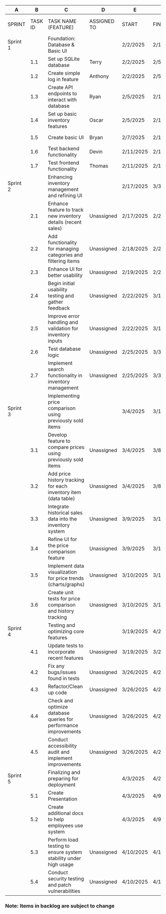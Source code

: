 |A       |B      |C                                                              |D          |E          |F          |G       |H          |I                 |
|--------|-------|---------------------------------------------------------------|-----------|-----------|-----------|--------|-----------|------------------|
|SPRINT  |TASK ID|TASK NAME (FEATURE)                                            |ASSIGNED TO|START      |FINISH     |PRIORITY|STATUS     |ASSIGNED TO SPRINT|
|Sprint 1|       |Foundation: Database & Basic UI                                |           |2/2/2025   |2/16/2025  |        |In Progress|                  |
|        |1.1    |Set up SQLite database                                         |Terry |2/2/2025   |2/5/2025   |High    |In Progress|Yes               |
|        |1.2    |Create simple log in feature                                   |Anthony |2/2/2025   |2/5/2025   |Medium  |In Progress|Yes               |
|        |1.3    |Create API endpoints to interact with database                 |Ryan |2/5/2025   |2/11/2025  |High    |In Progress|Yes               |
|        |1.4    |Set up basic inventory features                                |Oscar |2/5/2025   |2/11/2025  |Medium  |In Progress|Yes               |
|        |1.5    |Create basic UI                                                |Bryan |2/7/2025   |2/13/2025  |Low     |Not Started|Yes               |
|        |1.6    |Test backend functionality                                     |Devin |2/11/2025  |2/16/2025  |Medium  |Not Started|Yes               |
|        |1.7    |Test frontend functionality                                    |Thomas |2/11/2025  |2/16/2025  |Medium  |Not Started|Yes               |
|Sprint 2|       |Enhancing inventory management and refining UI                 |           |2/17/2025  |3/3/2025   |        |           |                  |
|        |2.1    |Enhance feature to track new inventory details (recent sales)  |Unassigned |2/17/2025  |2/21/2025  |High    |Not Started|No                |
|        |2.2    |Add functionality for managing categories and filtering items  |Unassigned |2/18/2025  |2/24/2025  |High    |Not Started|No                |
|        |2.3    |Enhance UI for better usability                                |Unassigned |2/19/2025  |2/26/2025  |Medium  |Not Started|No                |
|        |2.4    |Begin initial usability testing and gather feedback            |Unassigned |2/22/2025  |3/1/2025   |High    |Not Started|No                |
|        |2.5    |Improve error handling and validation for inventory inputs     |Unassigned |2/22/2025  |3/1/2025   |Medium  |Not Started|No                |
|        |2.6    |Test database logic                                            |Unassigned |2/25/2025  |3/3/2025   |Medium  |Not Started|No                |
|        |2.7    |Implement search functionality in inventory management         |Unassigned |2/25/2025  |3/3/2025   |Medium  |Not Started|No                |
|Sprint 3|       |Implementing price comparison using previously sold items      |           |3/4/2025   |3/18/2025  |        |           |                  |
|        |3.1    |Develop feature to compare prices using previously sold items  |Unassigned |3/4/2025   |3/8/2025   |High    |Not Started|No                |
|        |3.2    |Add price history tracking for each inventory item (data table)|Unassigned |3/4/2025   |3/8/2025   |High    |Not Started|No                |
|        |3.3    |Integrate historical sales data into the inventory system      |Unassigned |3/9/2025   |3/18/2025  |Medium  |Not Started|No                |
|        |3.4    |Refine UI for the price comparison feature                     |Unassigned |3/9/2025   |3/18/2025  |Medium  |Not Started|No                |
|        |3.5    |Implement data visualization for price trends (charts/graphs)  |Unassigned |3/10/2025  |3/18/2025  |Medium  |Not Started|No                |
|        |3.6    |Create unit tests for price comparison and history tracking    |Unassigned |3/10/2025  |3/18/2025  |Medium  |Not Started|No                |
|Sprint 4|       |Testing and optimizing core features                           |           |3/19/2025  |4/2/2025   |        |           |                  |
|        |4.1    |Update tests to incorporate recent features                    |Unassigned |3/19/2025  |3/25/2025  |High    |Not Started|No                |
|        |4.2    |Fix any bugs/issues found in tests                             |Unassigned |3/26/2025  |4/2/2025   |Medium  |Not Started|No                |
|        |4.3    |Refactor/Clean up code                                         |Unassigned |3/26/2025  |4/2/2025   |Low     |Not Started|No                |
|        |4.4    |Check and optimize database queries for performance improvements         |Unassigned |3/26/2025  |4/2/2025   |Medium  |Not Started|No                |
|        |4.5    |Conduct accessibility audit and implement improvements         |Unassigned |3/26/2025  |4/2/2025   |Medium  |Not Started|No                |
|Sprint 5|       |Finalizing and preparing for deployment                        |           |4/3/2025   |4/20/2025  |        |           |                  |
|        |5.1    |Create Presentation                                            |           |4/3/2025   |4/9/2025   |Low     |Not Started|No                |
|        |5.2    |Create additional docs to help employees use system            |           |4/3/2025   |4/9/2025   |Low     |Not Started|No                |
|        |5.3    |Perform load testing to ensure system stability under high usage|Unassigned |4/10/2025  |4/16/2025  |High    |Not Started|No                |
|        |5.4    |Conduct security testing and patch vulnerabilities             |Unassigned |4/10/2025  |4/16/2025  |High    |Not Started|No                |

### Note: Items in backlog are subject to change